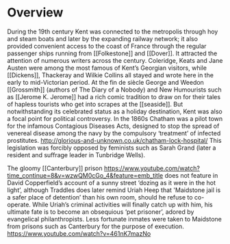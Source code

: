 # Overview

During the 19th century Kent was connected to the metropolis through hoy and steam boats and later by the expanding railway network; it also provided convenient access to the coast of France through the regular passenger ships running from [[Folkestone]] and [[Dover]]. It attracted the attention of numerous writers across the century. Coleridge, Keats and Jane Austen were among the most famous of Kent’s Georgian visitors, while [[Dickens]], Thackeray and Wilkie Collins all stayed and wrote here in the early to mid-Victorian period. At the fin de siècle George and Weedon [[Grossmith]] (authors of The Diary of a Nobody) and New Humourists such as [[Jerome K. Jerome]] had a rich comic tradition to draw on for their tales of hapless tourists who get into scrapes at the [[seaside]].
But notwithstanding its celebrated status as a holiday destination, Kent was also a focal point for political controversy. In the 1860s Chatham was a pilot town for the infamous Contagious Diseases Acts, designed to stop the spread of venereal disease among the navy by the compulsory ‘treatment’ of infected prostitutes. http://glorious-and-unknown.co.uk/chatham-lock-hospital/ This legislation was forcibly opposed by feminists such as Sarah Grand (later a resident and suffrage leader in Tunbridge Wells). 

The gloomy [[Canterbury]] prison https://www.youtube.com/watch?time_continue=8&v=wzwQM0cGo_4&feature=emb_title 
does not feature in David Copperfield’s account of a sunny street ‘dozing as it were in the hot light’, although Traddles does later remind Uriah Heep that 'Maidstone jail is a safer place of detention’ than his own room, should he refuse to co-operate. While Uriah’s criminal activities will finally catch up with him, his ultimate fate is to become an obsequious ‘pet prisoner’, adored by evangelical philanthropists. Less fortunate inmates were taken to Maidstone from prisons such as Canterbury for the purpose of execution. https://www.youtube.com/watch?v=461nK7mazNo

